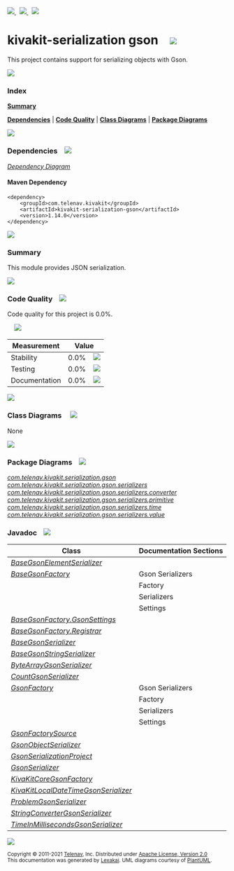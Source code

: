 [//]: # (start-user-text)

<a href="https://www.kivakit.org">
<img src="https://telenav.github.io/telenav-assets/images/icons/web-32.png" srcset="https://telenav.github.io/telenav-assets/images/icons/web-32-2x.png 2x"/>
</a>
&nbsp;
<a href="https://twitter.com/openkivakit">
<img src="https://telenav.github.io/telenav-assets/images/logos/twitter/twitter-32.png" srcset="https://telenav.github.io/telenav-assets/images/logos/twitter/twitter-32-2x.png 2x"/>
</a>
&nbsp;
<a href="https://kivakit.zulipchat.com">
<img src="https://telenav.github.io/telenav-assets/images/logos/zulip/zulip-32.png" srcset="https://telenav.github.io/telenav-assets/images/logos/zulip/zulip-32-2x.png 2x"/>
</a>

[//]: # (end-user-text)

# kivakit-serialization gson &nbsp;&nbsp; <img src="https://telenav.github.io/telenav-assets/images/icons/communicate-64.png" srcset="https://telenav.github.io/telenav-assets/images/icons/communicate-64-2x.png 2x"/>

This project contains support for serializing objects with Gson.

<img src="https://telenav.github.io/telenav-assets/images/separators/horizontal-line-512.png" srcset="https://telenav.github.io/telenav-assets/images/separators/horizontal-line-512-2x.png 2x"/>

### Index

[**Summary**](#summary)  

[**Dependencies**](#dependencies) | [**Code Quality**](#code-quality) | [**Class Diagrams**](#class-diagrams) | [**Package Diagrams**](#package-diagrams)

<img src="https://telenav.github.io/telenav-assets/images/separators/horizontal-line-512.png" srcset="https://telenav.github.io/telenav-assets/images/separators/horizontal-line-512-2x.png 2x"/>

### Dependencies <a name="dependencies"></a> &nbsp;&nbsp; <img src="https://telenav.github.io/telenav-assets/images/icons/dependencies-32.png" srcset="https://telenav.github.io/telenav-assets/images/icons/dependencies-32-2x.png 2x"/>

[*Dependency Diagram*](https://www.kivakit.org/1.14.0/lexakai/kivakit/kivakit-serialization/gson/documentation/diagrams/dependencies.svg)

#### Maven Dependency

    <dependency>
        <groupId>com.telenav.kivakit</groupId>
        <artifactId>kivakit-serialization-gson</artifactId>
        <version>1.14.0</version>
    </dependency>

<img src="https://telenav.github.io/telenav-assets/images/separators/horizontal-line-128.png" srcset="https://telenav.github.io/telenav-assets/images/separators/horizontal-line-128-2x.png 2x"/>

[//]: # (start-user-text)

### Summary <a name = "summary"></a>

This module provides JSON serialization.

[//]: # (end-user-text)

<img src="https://telenav.github.io/telenav-assets/images/separators/horizontal-line-128.png" srcset="https://telenav.github.io/telenav-assets/images/separators/horizontal-line-128-2x.png 2x"/>

### Code Quality <a name="code-quality"></a> &nbsp;&nbsp; <img src="https://telenav.github.io/telenav-assets/images/icons/ruler-32.png" srcset="https://telenav.github.io/telenav-assets/images/icons/ruler-32-2x.png 2x"/>

Code quality for this project is 0.0%.  
  
&nbsp; &nbsp; <img src="https://telenav.github.io/telenav-assets/images/meters/meter-0-96.png" srcset="https://telenav.github.io/telenav-assets/images/meters/meter-0-96-2x.png 2x"/>

| Measurement   | Value                    |
|---------------|--------------------------|
| Stability     | 0.0%&nbsp; &nbsp; <img src="https://telenav.github.io/telenav-assets/images/meters/meter-0-96.png" srcset="https://telenav.github.io/telenav-assets/images/meters/meter-0-96-2x.png 2x"/>     |
| Testing       | 0.0%&nbsp; &nbsp; <img src="https://telenav.github.io/telenav-assets/images/meters/meter-0-96.png" srcset="https://telenav.github.io/telenav-assets/images/meters/meter-0-96-2x.png 2x"/>       |
| Documentation | 0.0%&nbsp; &nbsp; <img src="https://telenav.github.io/telenav-assets/images/meters/meter-0-96.png" srcset="https://telenav.github.io/telenav-assets/images/meters/meter-0-96-2x.png 2x"/> |

<img src="https://telenav.github.io/telenav-assets/images/separators/horizontal-line-128.png" srcset="https://telenav.github.io/telenav-assets/images/separators/horizontal-line-128-2x.png 2x"/>

### Class Diagrams <a name="class-diagrams"></a> &nbsp; &nbsp; <img src="https://telenav.github.io/telenav-assets/images/icons/diagram-40.png" srcset="https://telenav.github.io/telenav-assets/images/icons/diagram-40-2x.png 2x"/>

None

<img src="https://telenav.github.io/telenav-assets/images/separators/horizontal-line-128.png" srcset="https://telenav.github.io/telenav-assets/images/separators/horizontal-line-128-2x.png 2x"/>

### Package Diagrams <a name="package-diagrams"></a> &nbsp;&nbsp; <img src="https://telenav.github.io/telenav-assets/images/icons/box-24.png" srcset="https://telenav.github.io/telenav-assets/images/icons/box-24-2x.png 2x"/>

[*com.telenav.kivakit.serialization.gson*](https://www.kivakit.org/1.14.0/lexakai/kivakit/kivakit-serialization/gson/documentation/diagrams/com.telenav.kivakit.serialization.gson.svg)  
[*com.telenav.kivakit.serialization.gson.serializers*](https://www.kivakit.org/1.14.0/lexakai/kivakit/kivakit-serialization/gson/documentation/diagrams/com.telenav.kivakit.serialization.gson.serializers.svg)  
[*com.telenav.kivakit.serialization.gson.serializers.converter*](https://www.kivakit.org/1.14.0/lexakai/kivakit/kivakit-serialization/gson/documentation/diagrams/com.telenav.kivakit.serialization.gson.serializers.converter.svg)  
[*com.telenav.kivakit.serialization.gson.serializers.primitive*](https://www.kivakit.org/1.14.0/lexakai/kivakit/kivakit-serialization/gson/documentation/diagrams/com.telenav.kivakit.serialization.gson.serializers.primitive.svg)  
[*com.telenav.kivakit.serialization.gson.serializers.time*](https://www.kivakit.org/1.14.0/lexakai/kivakit/kivakit-serialization/gson/documentation/diagrams/com.telenav.kivakit.serialization.gson.serializers.time.svg)  
[*com.telenav.kivakit.serialization.gson.serializers.value*](https://www.kivakit.org/1.14.0/lexakai/kivakit/kivakit-serialization/gson/documentation/diagrams/com.telenav.kivakit.serialization.gson.serializers.value.svg)

### Javadoc <a name="code-quality"></a> &nbsp;&nbsp; <img src="https://telenav.github.io/telenav-assets/images/icons/books-24.png" srcset="https://telenav.github.io/telenav-assets/images/icons/books-24-2x.png 2x"/>

| Class | Documentation Sections  |
|-------|-------------------------|
| [*BaseGsonElementSerializer*](https://www.kivakit.org/1.14.0/javadoc/kivakit/kivakit-serialization-gson/com/telenav/kivakit/serialization/gson/serializers/BaseGsonElementSerializer.html) |  |  
| [*BaseGsonFactory*](https://www.kivakit.org/1.14.0/javadoc/kivakit/kivakit-serialization-gson/com/telenav/kivakit/serialization/gson/BaseGsonFactory.html) | Gson Serializers |  
| | Factory |  
| | Serializers |  
| | Settings |  
| [*BaseGsonFactory.GsonSettings*](https://www.kivakit.org/1.14.0/javadoc/kivakit/kivakit-serialization-gson/com/telenav/kivakit/serialization/gson/BaseGsonFactory.GsonSettings.html) |  |  
| [*BaseGsonFactory.Registrar*](https://www.kivakit.org/1.14.0/javadoc/kivakit/kivakit-serialization-gson/com/telenav/kivakit/serialization/gson/BaseGsonFactory.Registrar.html) |  |  
| [*BaseGsonSerializer*](https://www.kivakit.org/1.14.0/javadoc/kivakit/kivakit-serialization-gson/com/telenav/kivakit/serialization/gson/serializers/BaseGsonSerializer.html) |  |  
| [*BaseGsonStringSerializer*](https://www.kivakit.org/1.14.0/javadoc/kivakit/kivakit-serialization-gson/com/telenav/kivakit/serialization/gson/serializers/BaseGsonStringSerializer.html) |  |  
| [*ByteArrayGsonSerializer*](https://www.kivakit.org/1.14.0/javadoc/kivakit/kivakit-serialization-gson/com/telenav/kivakit/serialization/gson/serializers/primitive/ByteArrayGsonSerializer.html) |  |  
| [*CountGsonSerializer*](https://www.kivakit.org/1.14.0/javadoc/kivakit/kivakit-serialization-gson/com/telenav/kivakit/serialization/gson/serializers/value/CountGsonSerializer.html) |  |  
| [*GsonFactory*](https://www.kivakit.org/1.14.0/javadoc/kivakit/kivakit-serialization-gson/com/telenav/kivakit/serialization/gson/GsonFactory.html) | Gson Serializers |  
| | Factory |  
| | Serializers |  
| | Settings |  
| [*GsonFactorySource*](https://www.kivakit.org/1.14.0/javadoc/kivakit/kivakit-serialization-gson/com/telenav/kivakit/serialization/gson/GsonFactorySource.html) |  |  
| [*GsonObjectSerializer*](https://www.kivakit.org/1.14.0/javadoc/kivakit/kivakit-serialization-gson/com/telenav/kivakit/serialization/gson/GsonObjectSerializer.html) |  |  
| [*GsonSerializationProject*](https://www.kivakit.org/1.14.0/javadoc/kivakit/kivakit-serialization-gson/com/telenav/kivakit/serialization/gson/GsonSerializationProject.html) |  |  
| [*GsonSerializer*](https://www.kivakit.org/1.14.0/javadoc/kivakit/kivakit-serialization-gson/com/telenav/kivakit/serialization/gson/serializers/GsonSerializer.html) |  |  
| [*KivaKitCoreGsonFactory*](https://www.kivakit.org/1.14.0/javadoc/kivakit/kivakit-serialization-gson/com/telenav/kivakit/serialization/gson/KivaKitCoreGsonFactory.html) |  |  
| [*KivaKitLocalDateTimeGsonSerializer*](https://www.kivakit.org/1.14.0/javadoc/kivakit/kivakit-serialization-gson/com/telenav/kivakit/serialization/gson/serializers/time/KivaKitLocalDateTimeGsonSerializer.html) |  |  
| [*ProblemGsonSerializer*](https://www.kivakit.org/1.14.0/javadoc/kivakit/kivakit-serialization-gson/com/telenav/kivakit/serialization/gson/serializers/value/ProblemGsonSerializer.html) |  |  
| [*StringConverterGsonSerializer*](https://www.kivakit.org/1.14.0/javadoc/kivakit/kivakit-serialization-gson/com/telenav/kivakit/serialization/gson/serializers/converter/StringConverterGsonSerializer.html) |  |  
| [*TimeInMillisecondsGsonSerializer*](https://www.kivakit.org/1.14.0/javadoc/kivakit/kivakit-serialization-gson/com/telenav/kivakit/serialization/gson/serializers/time/TimeInMillisecondsGsonSerializer.html) |  |  

[//]: # (start-user-text)



[//]: # (end-user-text)

<img src="https://telenav.github.io/telenav-assets/images/separators/horizontal-line-512.png" srcset="https://telenav.github.io/telenav-assets/images/separators/horizontal-line-512-2x.png 2x"/>

<sub>Copyright &#169; 2011-2021 [Telenav](https://telenav.com), Inc. Distributed under [Apache License, Version 2.0](LICENSE)</sub>  
<sub>This documentation was generated by [Lexakai](https://lexakai.org). UML diagrams courtesy of [PlantUML](https://plantuml.com).</sub>

